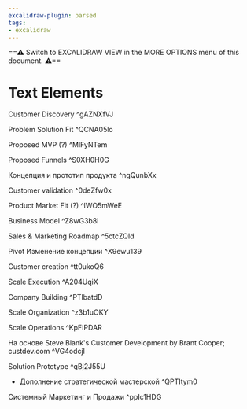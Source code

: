```yaml
---
excalidraw-plugin: parsed
tags:
- excalidraw
---
```


==⚠  Switch to EXCALIDRAW VIEW in the MORE OPTIONS menu of this document. ⚠==

# Text Elements

Customer Discovery ^gAZNXfVJ

Problem Solution Fit ^QCNA05lo

Proposed MVP (?)
^MlFyNTem

Proposed Funnels ^S0XH0H0G

Концепция и прототип продукта ^ngQunbXx

Customer validation ^0deZfw0x

Product Market Fit (?) ^lWO5mWeE

Business Model ^Z8wG3b8l

Sales & Marketing Roadmap ^5ctcZQId

Pivot
Изменение концепции ^X9ewu139

Customer creation ^tt0ukoQ6

Scale Execution ^A204UqiX

Company Building ^PTlbatdD

Scale Organization ^z3b1uOKY

Scale Operations ^KpFIPDAR

На основе Steve Blank's Customer Development by Brant Cooper; custdev.com ^VG4odcjI

Solution Prototype  ^qBj2J55U

* Дополнение стратегической мастерской ^QPTItym0

Системный Маркетинг 
и Продажи ^ppIc1HDG

